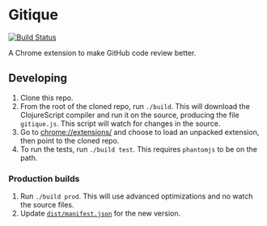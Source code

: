 # Gitique

[![Build Status](https://travis-ci.org/smcgivern/gitique.svg?branch=master)](https://travis-ci.org/smcgivern/gitique)

A Chrome extension to make GitHub code review better.

## Developing

1. Clone this repo.
2. From the root of the cloned repo, run `./build`. This will download the ClojureScript
   compiler and run it on the source, producing the file `gitique.js`. This script will
   watch for changes in the source.
3. Go to [chrome://extensions/](chrome://extensions/) and choose to load an unpacked
   extension, then point to the cloned repo.
4. To run the tests, run `./build test`. This requires `phantomjs` to be on the path.

### Production builds

1. Run `./build prod`. This will use advanced optimizations and no watch the source files.
2. Update [`dist/manifest.json`](dist/manifest.json) for the new version.
